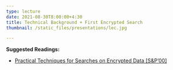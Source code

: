 ```yaml
---
type: lecture
date: 2021-08-30T8:00:00+4:30
title: Technical Background + First Encrypted Search
thumbnail: /static_files/presentations/lec.jpg

---
```

**Suggested Readings:**
- [Practical Techniques for Searches on Encrypted Data [S&P’00]](https://people.eecs.berkeley.edu/~dawnsong/papers/se.pdf)
